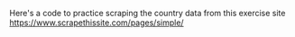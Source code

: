 Here's a code to practice scraping the country data from this exercise site https://www.scrapethissite.com/pages/simple/
